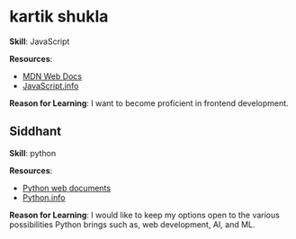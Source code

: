 # kartik shukla

**Skill**: JavaScript

**Resources**:
- [MDN Web Docs](https://developer.mozilla.org/en-US/docs/Web/JavaScript)
- [JavaScript.info](https://javascript.info/)

**Reason for Learning**: I want to become proficient in frontend development.

## Siddhant 

**Skill**: python

**Resources**:
- [Python web documents](https://www.python.org/doc/)
- [Python.info](https://www.python.org/)

**Reason for Learning**: I would like to keep my options open to the various possibilities Python brings such as, web development, AI, and ML. 
